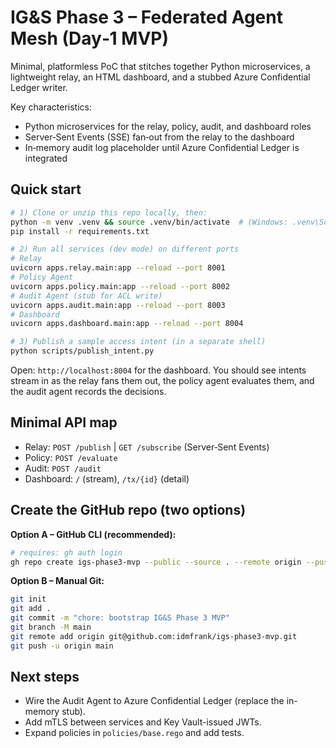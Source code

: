 
# IG&S Phase 3 – Federated Agent Mesh (Day‑1 MVP)

Minimal, platformless PoC that stitches together Python microservices, a lightweight relay,
an HTML dashboard, and a stubbed Azure Confidential Ledger writer.

Key characteristics:

- Python microservices for the relay, policy, audit, and dashboard roles
- Server‑Sent Events (SSE) fan‑out from the relay to the dashboard
- In‑memory audit log placeholder until Azure Confidential Ledger is integrated


## Quick start

```bash
# 1) Clone or unzip this repo locally, then:
python -m venv .venv && source .venv/bin/activate  # (Windows: .venv\Scripts\activate)
pip install -r requirements.txt

# 2) Run all services (dev mode) on different ports
# Relay
uvicorn apps.relay.main:app --reload --port 8001
# Policy Agent
uvicorn apps.policy.main:app --reload --port 8002
# Audit Agent (stub for ACL write)
uvicorn apps.audit.main:app --reload --port 8003
# Dashboard
uvicorn apps.dashboard.main:app --reload --port 8004

# 3) Publish a sample access intent (in a separate shell)
python scripts/publish_intent.py
```

Open: `http://localhost:8004` for the dashboard.
You should see intents stream in as the relay fans them out, the policy agent evaluates
them, and the audit agent records the decisions.

## Minimal API map

- Relay: `POST /publish` | `GET /subscribe` (Server‑Sent Events)
- Policy: `POST /evaluate`
- Audit: `POST /audit`
- Dashboard: `/` (stream), `/tx/{id}` (detail)

## Create the GitHub repo (two options)

**Option A – GitHub CLI (recommended):**
```bash
# requires: gh auth login
gh repo create igs-phase3-mvp --public --source . --remote origin --push
```

**Option B – Manual Git:**
```bash
git init
git add .
git commit -m "chore: bootstrap IG&S Phase 3 MVP"
git branch -M main
git remote add origin git@github.com:idmfrank/igs-phase3-mvp.git
git push -u origin main
```

## Next steps

- Wire the Audit Agent to Azure Confidential Ledger (replace the in-memory stub).
- Add mTLS between services and Key Vault-issued JWTs.
- Expand policies in `policies/base.rego` and add tests.
